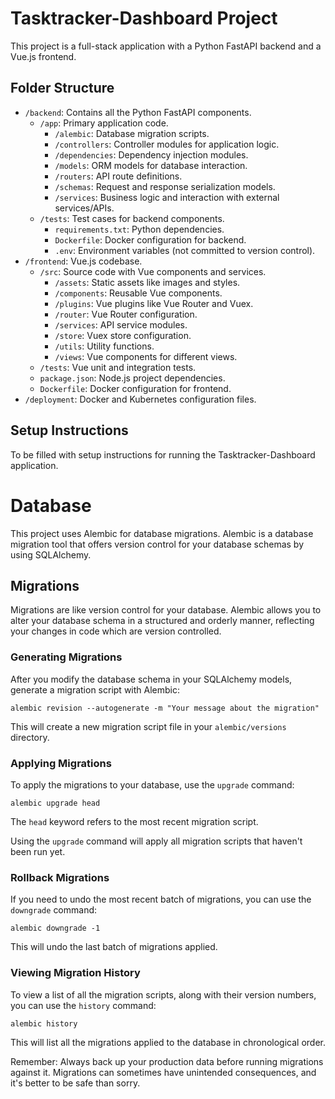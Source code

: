 # Tasktracker-Dashboard Project

This project is a full-stack application with a Python FastAPI backend and a Vue.js frontend.

## Folder Structure

- `/backend`: Contains all the Python FastAPI components.
  - `/app`: Primary application code.
    - `/alembic`: Database migration scripts.
    - `/controllers`: Controller modules for application logic.
    - `/dependencies`: Dependency injection modules.
    - `/models`: ORM models for database interaction.
    - `/routers`: API route definitions.
    - `/schemas`: Request and response serialization models.
    - `/services`: Business logic and interaction with external services/APIs.
  - `/tests`: Test cases for backend components.
    - `requirements.txt`: Python dependencies.
    - `Dockerfile`: Docker configuration for backend.
    - `.env`: Environment variables (not committed to version control).
- `/frontend`: Vue.js codebase.
  - `/src`: Source code with Vue components and services.
    - `/assets`: Static assets like images and styles.
    - `/components`: Reusable Vue components.
    - `/plugins`: Vue plugins like Vue Router and Vuex.
    - `/router`: Vue Router configuration.
    - `/services`: API service modules.
    - `/store`: Vuex store configuration.
    - `/utils`: Utility functions.
    - `/views`: Vue components for different views.
  - `/tests`: Vue unit and integration tests.
  - `package.json`: Node.js project dependencies.
  - `Dockerfile`: Docker configuration for frontend.
- `/deployment`: Docker and Kubernetes configuration files.

## Setup Instructions

To be filled with setup instructions for running the Tasktracker-Dashboard application.


# Database

This project uses Alembic for database migrations. Alembic is a database migration tool that offers version control for your database schemas by using SQLAlchemy. 

## Migrations

Migrations are like version control for your database. Alembic allows you to alter your database schema in a structured and orderly manner, reflecting your changes in code which are version controlled.

### Generating Migrations

After you modify the database schema in your SQLAlchemy models, generate a migration script with Alembic:
```SHELL
alembic revision --autogenerate -m "Your message about the migration"
```

This will create a new migration script file in your `alembic/versions` directory.

### Applying Migrations

To apply the migrations to your database, use the `upgrade` command:
```SHELL
alembic upgrade head
```

The `head` keyword refers to the most recent migration script. 

Using the `upgrade` command will apply all migration scripts that haven't been run yet.

### Rollback Migrations

If you need to undo the most recent batch of migrations, you can use the `downgrade` command:

```SHELL
alembic downgrade -1
```

This will undo the last batch of migrations applied.

### Viewing Migration History

To view a list of all the migration scripts, along with their version numbers, you can use the `history` command:
```SHELL
alembic history
```

This will list all the migrations applied to the database in chronological order.

Remember: Always back up your production data before running migrations against it. Migrations can sometimes have unintended consequences, and it's better to be safe than sorry.